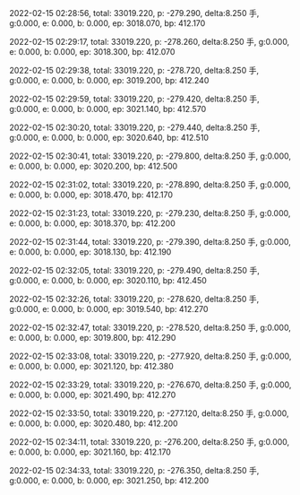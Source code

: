 2022-02-15 02:28:56, total: 33019.220, p: -279.290, delta:8.250 手, g:0.000, e: 0.000, b: 0.000, ep: 3018.070, bp: 412.170

2022-02-15 02:29:17, total: 33019.220, p: -278.260, delta:8.250 手, g:0.000, e: 0.000, b: 0.000, ep: 3018.300, bp: 412.070

2022-02-15 02:29:38, total: 33019.220, p: -278.720, delta:8.250 手, g:0.000, e: 0.000, b: 0.000, ep: 3019.200, bp: 412.240

2022-02-15 02:29:59, total: 33019.220, p: -279.420, delta:8.250 手, g:0.000, e: 0.000, b: 0.000, ep: 3021.140, bp: 412.570

2022-02-15 02:30:20, total: 33019.220, p: -279.440, delta:8.250 手, g:0.000, e: 0.000, b: 0.000, ep: 3020.640, bp: 412.510

2022-02-15 02:30:41, total: 33019.220, p: -279.800, delta:8.250 手, g:0.000, e: 0.000, b: 0.000, ep: 3020.200, bp: 412.500

2022-02-15 02:31:02, total: 33019.220, p: -278.890, delta:8.250 手, g:0.000, e: 0.000, b: 0.000, ep: 3018.470, bp: 412.170

2022-02-15 02:31:23, total: 33019.220, p: -279.230, delta:8.250 手, g:0.000, e: 0.000, b: 0.000, ep: 3018.370, bp: 412.200

2022-02-15 02:31:44, total: 33019.220, p: -279.390, delta:8.250 手, g:0.000, e: 0.000, b: 0.000, ep: 3018.130, bp: 412.190

2022-02-15 02:32:05, total: 33019.220, p: -279.490, delta:8.250 手, g:0.000, e: 0.000, b: 0.000, ep: 3020.110, bp: 412.450

2022-02-15 02:32:26, total: 33019.220, p: -278.620, delta:8.250 手, g:0.000, e: 0.000, b: 0.000, ep: 3019.540, bp: 412.270

2022-02-15 02:32:47, total: 33019.220, p: -278.520, delta:8.250 手, g:0.000, e: 0.000, b: 0.000, ep: 3019.800, bp: 412.290

2022-02-15 02:33:08, total: 33019.220, p: -277.920, delta:8.250 手, g:0.000, e: 0.000, b: 0.000, ep: 3021.120, bp: 412.380

2022-02-15 02:33:29, total: 33019.220, p: -276.670, delta:8.250 手, g:0.000, e: 0.000, b: 0.000, ep: 3021.490, bp: 412.270

2022-02-15 02:33:50, total: 33019.220, p: -277.120, delta:8.250 手, g:0.000, e: 0.000, b: 0.000, ep: 3020.480, bp: 412.200

2022-02-15 02:34:11, total: 33019.220, p: -276.200, delta:8.250 手, g:0.000, e: 0.000, b: 0.000, ep: 3021.160, bp: 412.170

2022-02-15 02:34:33, total: 33019.220, p: -276.350, delta:8.250 手, g:0.000, e: 0.000, b: 0.000, ep: 3021.250, bp: 412.200